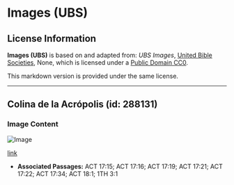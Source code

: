 # Images (UBS)

## License Information

**Images (UBS)** is based on and adapted from: _UBS Images_, [United Bible Societies](https://unitedbiblesocieties.org/), None, which is licensed under a [Public Domain CC0](https://creativecommons.org/public-domain/cc0/).

This markdown version is provided under the same license.



--------------------------------

## Colina de la Acrópolis (id: 288131)

### Image Content

![Image](https://cdn.aquifer.bible/aquifer-content/resources/Media/WEB-0044_acropolis_hill.jpg)

[link](https://cdn.aquifer.bible/aquifer-content/resources/Media/WEB-0044_acropolis_hill.jpg)

* **Associated Passages:** ACT 17:15; ACT 17:16; ACT 17:19; ACT 17:21; ACT 17:22; ACT 17:34; ACT 18:1; 1TH 3:1

